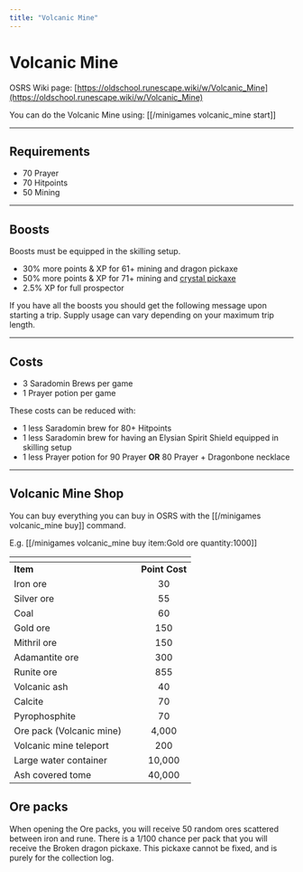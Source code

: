 ```yaml
---
title: "Volcanic Mine"
---
```


# Volcanic Mine

OSRS Wiki page: [https://oldschool.runescape.wiki/w/Volcanic_Mine](https://oldschool.runescape.wiki/w/Volcanic_Mine)

You can do the Volcanic Mine using: [[/minigames volcanic_mine start]]

---

## Requirements

- 70 Prayer
- 70 Hitpoints
- 50 Mining

---

## Boosts

Boosts must be equipped in the skilling setup.

- 30% more points & XP for 61+ mining and dragon pickaxe
- 50% more points & XP for 71+ mining and [crystal pickaxe](https://wiki.oldschool.gg/osb/miscelleanous/zalcano/)
- 2.5% XP for full prospector

If you have all the boosts you should get the following message upon starting a trip. Supply usage can vary depending on your maximum trip length.

---

## Costs

- 3 Saradomin Brews per game
- 1 Prayer potion per game

These costs can be reduced with:

- 1 less Saradomin brew for 80+ Hitpoints
- 1 less Saradomin brew for having an Elysian Spirit Shield equipped in skilling setup
- 1 less Prayer potion for 90 Prayer **OR** 80 Prayer + Dragonbone necklace

---

## Volcanic Mine Shop

You can buy everything you can buy in OSRS with the [[/minigames volcanic_mine buy]] command.

E.g. [[/minigames volcanic_mine buy item\:Gold ore quantity\:1000]]

<table><thead><tr><th width="209.39241663052366"></th><th align="center"></th></tr></thead><tbody><tr><td><strong>Item</strong></td><td align="center"><strong>Point Cost</strong></td></tr><tr><td>Iron ore</td><td align="center">30</td></tr><tr><td>Silver ore</td><td align="center">55</td></tr><tr><td>Coal</td><td align="center">60</td></tr><tr><td>Gold ore</td><td align="center">150</td></tr><tr><td>Mithril ore</td><td align="center">150</td></tr><tr><td>Adamantite ore</td><td align="center">300</td></tr><tr><td>Runite ore</td><td align="center">855</td></tr><tr><td>Volcanic ash</td><td align="center">40</td></tr><tr><td>Calcite</td><td align="center">70</td></tr><tr><td>Pyrophosphite</td><td align="center">70</td></tr><tr><td>Ore pack (Volcanic mine)</td><td align="center">4,000</td></tr><tr><td>Volcanic mine teleport</td><td align="center">200</td></tr><tr><td>Large water container</td><td align="center">10,000</td></tr><tr><td>Ash covered tome</td><td align="center">40,000</td></tr></tbody></table>

## Ore packs

When opening the Ore packs, you will receive 50 random ores scattered between iron and rune. There is a 1/100 chance per pack that you will receive the Broken dragon pickaxe. This pickaxe cannot be fixed, and is purely for the collection log.
